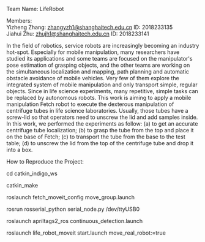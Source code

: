 Team Name: LifeRobot <br>

Members: <br>
Yizheng Zhang: zhangyzh1@shanghaitech.edu.cn   ID: 2018233135 <br>
Jiahui  Zhu: zhujh1@shanghaitech.edu.cn      ID: 2018233141 <br>

In the field of robotics, service robots are increasingly becoming an industry hot-spot. Especially for mobile manipulation, many researchers have studied its applications and some teams are focused on the manipulator's pose estimation of grasping objects, and the other teams are working on the simultaneous localization and mapping, path planning and automatic obstacle avoidance of mobile vehicles. Very few of them explore the integrated system of mobile manipulation and only transport simple, regular objects.  Since in life science experiments, many repetitive, simple tasks can be replaced by autonomous robots. This work is aiming to apply a mobile manipulation Fetch robot to execute the dexterous manipulation of centrifuge tubes in life science laboratories. Usually, those tubes have a screw-lid so that operators need to unscrew the lid and add samples inside. In this work, we performed the experiments as follow: (a) to get an accurate centrifuge tube localization; (b) to grasp the tube from the top and place it on the base of Fetch; (c) to transport the tube from the base to the test table; (d) to unscrew the lid from the top of the centrifuge tube and drop it into a box. 

How to Reproduce the Project:

cd catkin_indigo_ws

catkin_make

roslaunch fetch_moveit_config move_group.launch

rosrun rosserial_python serial_node.py /dev/ttyUSB0

roslaunch apriltags2_ros continuous_detection.launch

roslaunch life_robot_moveit start.launch move_real_robot:=true